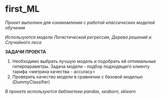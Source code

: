 # first_ML
 
*Проект выполнен для ознакомления с работой классических моделей обучения* 

*Используются модели Логистической регрессии, Дерева решений и Случайного леса*

**ЗАДАЧИ ПРОЕКТА**

1. Необходимо выбрать лучшую модель и подобрать ей оптимальные гиперпараметры. Задача модели - подбор подходящего клиенту тарифа <метрика качества - accuracy>
2. Проверить качество модели в сравнении с базовой моделью (DummyClassifier)

_В проекте используются библиотеки pandas, seaborn, sklearn_
